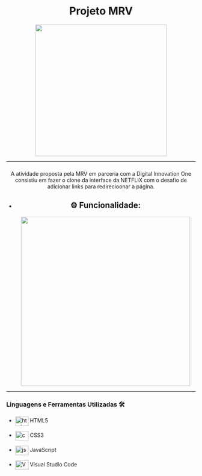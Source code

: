 <div align = "center">
  <h1>Projeto MRV</h1>
  <img width="350px" src="https://i.imgur.com/s1STZZw.png" />

  <hr>
  <h3>
  </div>
  <div align = "center">
  <p>A atividade proposta pela MRV em parceria com a Digital Innovation One consistiu em fazer o clone da interface da NETFLIX 
  com o desafio de adicionar links para redirecioonar a página.
  </p>
 
  
  + <h2>⚙ Funcionalidade:</h2>

    <img height="450" src="https://github.com/maiurysousa/Projeto-MRV-DIO/blob/main/img/Hnet-image%20(1).gif"/>
  
 </div>

<hr>

### **Linguagens e Ferramentas Utilizadas** 🛠

- <img align="center" alt="html" height="25" width="35" src="https://cdn.jsdelivr.net/gh/devicons/devicon/icons/html5/html5-original.svg"/> HTML5
- <img align="center" alt="css" height="25" width="35" src="https://cdn.jsdelivr.net/gh/devicons/devicon/icons/css3/css3-original.svg"/> CSS3
- <img align="center" alt="js" height="25" width="35" src="https://cdn.jsdelivr.net/gh/devicons/devicon/icons/javascript/javascript-original.svg"/> JavaScript

- <img align="center" alt="Vscode" height="25" width="35" src="https://cdn.jsdelivr.net/gh/devicons/devicon/icons/vscode/vscode-original.svg"/> Visual Studio Code
